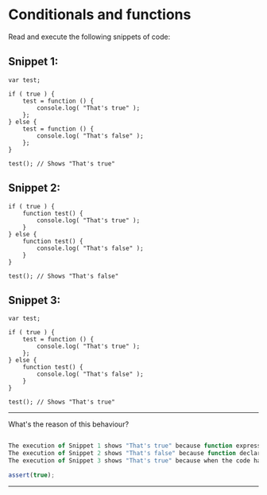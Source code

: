 # Conditionals and functions

Read and execute the following snippets of code:

## Snippet 1:
```
var test;

if ( true ) {
    test = function () {
        console.log( "That's true" );
    };
} else {
    test = function () {
        console.log( "That's false" );
    };
}

test(); // Shows "That's true"
```

## Snippet 2:
```
if ( true ) {
    function test() {
        console.log( "That's true" );
    }
} else {
    function test() {
        console.log( "That's false" );
    }
}

test(); // Shows "That's false"
```

## Snippet 3:
```
var test;

if ( true ) {
    test = function () {
        console.log( "That's true" );
    };
} else {
    function test() {
        console.log( "That's false" );
    }
}

test(); // Shows "That's true"
```

---
What's the reason of this behaviour?

```js

```

```js
The execution of Snippet 1 shows "That's true" because function expressions are evaluated in execution time.
The execution of Snippet 2 shows "That's false" because function declarations are evaluated in evaluation time, and the second one overwrittes the first one.
The execution of Snippet 3 shows "That's true" because when the code has been evaluated it has changed to the function that could return "That's false" but when the code has been executed it has been overwritten again with the function expression.
```

```js
assert(true);
```
---
